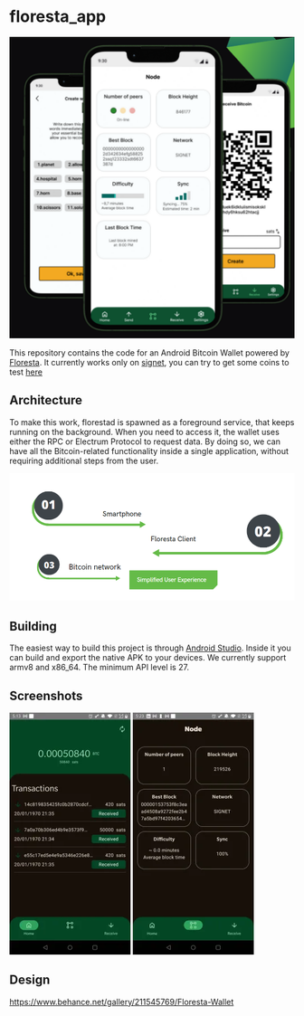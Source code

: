 # floresta_app

![cover](/docs/Floresta_app_cover.png)

This repository contains the code for an Android Bitcoin Wallet powered by [Floresta](https://github.com/vinteumorg/floresta). It currently works 
only on [signet](https://en.bitcoin.it/wiki/Signet), you can try to get some coins to test [here](https://signetfaucet.com/)

## Architecture

To make this work, florestad is spawned as a foreground service, that keeps running on the background. When you need to access it, the wallet 
uses either the RPC or Electrum Protocol to request data. By doing so, we can have all the Bitcoin-related functionality inside a single 
application, without requiring additional steps from the user.

![Archtecture](/docs/Archtecture.png)

## Building

The easiest way to build this project is through [Android Studio](https://developer.android.com/studio). Inside it you can build and export the 
native APK to your devices. We currently support armv8 and x86_64. The minimum API level is 27.

## Screenshots

![screenshot1](/docs/screenshot1.webp)
![screenshot1](/docs/screenshot2.webp)

## Design
https://www.behance.net/gallery/211545769/Floresta-Wallet
